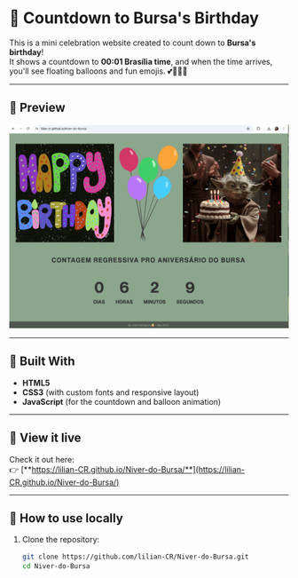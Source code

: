 # 🎉 Countdown to Bursa's Birthday

This is a mini celebration website created to count down to **Bursa's birthday**!  
It shows a countdown to **00:01 Brasília time**, and when the time arrives, you'll see floating balloons and fun emojis. 💕🥳🎉🎂

---

## 📸 Preview

![Preview of the site](preview.png)

---

## 🌟 Built With

- **HTML5**
- **CSS3** (with custom fonts and responsive layout)
- **JavaScript** (for the countdown and balloon animation)

---

## 🚀 View it live

Check it out here:  
👉 [**https://lilian-CR.github.io/Niver-do-Bursa/**](https://lilian-CR.github.io/Niver-do-Bursa/)  

---

## 🧩 How to use locally

1. Clone the repository:
   ```bash
   git clone https://github.com/lilian-CR/Niver-do-Bursa.git
   cd Niver-do-Bursa
